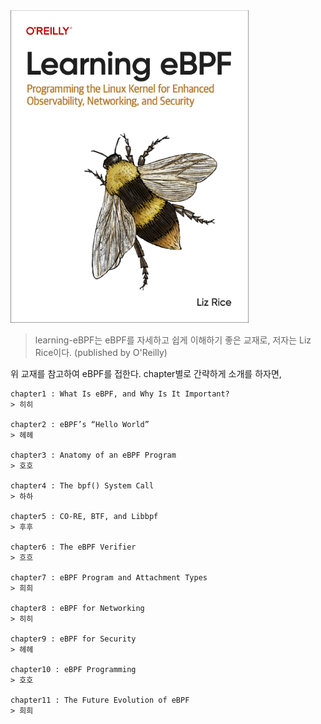 <img src="../.picture/learning-ebpf-cover.png" height=500 />

> learning-eBPF는 eBPF를 자세하고 쉽게 이해하기 좋은 교재로, 저자는 Liz Rice이다. (published by O'Reilly)



위 교재를 참고하여 eBPF를 접한다. chapter별로 간략하게 소개를 하자면,

    chapter1 : What Is eBPF, and Why Is It Important?
    > 히히

    chapter2 : eBPF’s “Hello World”
    > 헤헤

    chapter3 : Anatomy of an eBPF Program
    > 호호

    chapter4 : The bpf() System Call
    > 하하

    chapter5 : CO-RE, BTF, and Libbpf
    > 후후

    chapter6 : The eBPF Verifier
    > 흐흐

    chapter7 : eBPF Program and Attachment Types
    > 희희

    chapter8 : eBPF for Networking
    > 히히

    chapter9 : eBPF for Security
    > 헤헤

    chapter10 : eBPF Programming
    > 호호

    chapter11 : The Future Evolution of eBPF
    > 희희


